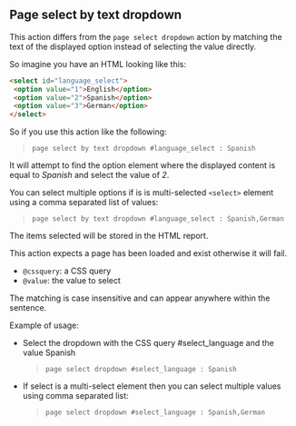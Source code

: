 ## Page select by text dropdown

This action differs from the `page select dropdown` action by matching the text of the displayed option instead of selecting the value directly.

So imagine you have an HTML looking like this:

```html
<select id="language_select">
 <option value="1">English</option>
 <option value="2">Spanish</option>
 <option value="3">German</option>
</select>
```

So if you use this action like the following:

> `page select by text dropdown #language_select : Spanish`

It will attempt to find the option element where the displayed content is equal to *Spanish* and select the value of *2*.

You can select multiple options if is is multi-selected `<select>` element using a comma separated list of values:

> `page select by text dropdown #language_select : Spanish,German`

The items selected will be stored in the HTML report.

This action expects a page has been loaded and exist otherwise it will fail.

- `@cssquery`: a CSS query
- `@value`: the value to select

The matching is case insensitive and can appear anywhere within the sentence.

Example of usage:

- Select the dropdown with the CSS query #select_language and the value Spanish

    > `page select dropdown #select_language : Spanish`

- If select is a multi-select element then you can select multiple values using comma separated list:

    > `page select dropdown #select_language : Spanish,German`